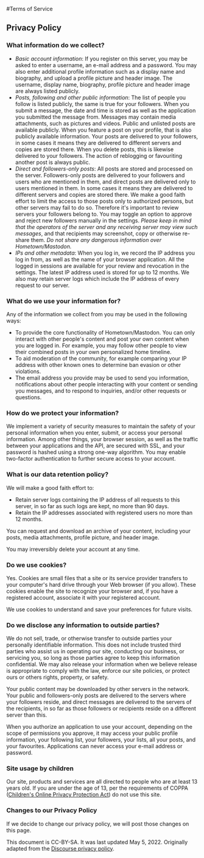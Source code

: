 #Terms of Service

## Privacy Policy

### What information do we collect?

* _Basic account information_:
  If you register on this server, you may be asked to enter a username, an
  e-mail address and a password. You may also enter additional profile
  information such as a display name and biography, and upload a profile
  picture and header image. The username, display name, biography, profile
  picture and header image are always listed publicly.
* _Posts, following and other public information_:
  The list of people you follow is listed publicly, the same is true for your
  followers. When you submit a message, the date and time is stored as well as
  the application you submitted the message from. Messages may contain media
  attachments, such as pictures and videos. Public and unlisted posts are
  available publicly. When you feature a post on your profile, that is also
  publicly available information. Your posts are delivered to your followers, in
  some cases it means they are delivered to different servers and copies are
  stored there. When you delete posts, this is likewise delivered to your
  followers. The action of reblogging or favouriting another post is always
  public.
* _Direct and followers-only posts_:
  All posts are stored and processed on the server. Followers-only posts are
  delivered to your followers and users who are mentioned in them, and direct
  posts are delivered only to users mentioned in them. In some cases it means
  they are delivered to different servers and copies are stored there. We make a
  good faith effort to limit the access to those posts only to authorized
  persons, but other servers may fail to do so. Therefore it's important to
  review servers your followers belong to. You may toggle an option to approve
  and reject new followers manually in the settings. _Please keep in mind that
  the operators of the server and any receiving server may view such messages_,
  and that recipients may screenshot, copy or otherwise re-share them. _Do not
  share any dangerous information over Hometown/Mastodon._
* _IPs and other metadata_:
  When you log in, we record the IP address you log in from, as well as the name
  of your browser application. All the logged in sessions are available for your
  review and revocation in the settings. The latest IP address used is stored
  for up to 12 months. We also may retain server logs which include the IP
  address of every request to our server.

### What do we use your information for?

Any of the information we collect from you may be used in the following ways:

* To provide the core functionality of Hometown/Mastodon. You can only interact
  with other people's content and post your own content when you are logged in.
  For example, you may follow other people to view their combined posts in your
  own personalized home timeline.
* To aid moderation of the community, for example comparing your IP address with
  other known ones to determine ban evasion or other violations.
* The email address you provide may be used to send you information,
  notifications about other people interacting with your content or sending you
  messages, and to respond to inquiries, and/or other requests or questions.

### How do we protect your information?

We implement a variety of security measures to maintain the safety of your
personal information when you enter, submit, or access your personal
information. Among other things, your browser session, as well as the traffic
between your applications and the API, are secured with SSL, and your password
is hashed using a strong one-way algorithm. You may enable two-factor
authentication to further secure access to your account.

### What is our data retention policy?

We will make a good faith effort to:

* Retain server logs containing the IP address of all requests to this server,
  in so far as such logs are kept, no more than 90 days.
* Retain the IP addresses associated with registered users no more than 12
  months.

You can request and download an archive of your content, including your posts,
media attachments, profile picture, and header image.

You may irreversibly delete your account at any time.

### Do we use cookies?

Yes. Cookies are small files that a site or its service provider transfers to
your computer's hard drive through your Web browser (if you allow). These
cookies enable the site to recognize your browser and, if you have a registered
account, associate it with your registered account.

We use cookies to understand and save your preferences for future visits.

### Do we disclose any information to outside parties?

We do not sell, trade, or otherwise transfer to outside parties your personally
identifiable information. This does not include trusted third parties who assist
us in operating our site, conducting our business, or servicing you, so long as
those parties agree to keep this information confidential. We may also release
your information when we believe release is appropriate to comply with the law,
enforce our site policies, or protect ours or others rights, property, or
safety.

Your public content may be downloaded by other servers in the network. Your
public and followers-only posts are delivered to the servers where your
followers reside, and direct messages are delivered to the servers of the
recipients, in so far as those followers or recipients reside on a different
server than this.

When you authorize an application to use your account, depending on the scope of
permissions you approve, it may access your public profile information, your
following list, your followers, your lists, all your posts, and your favourites.
Applications can never access your e-mail address or password.

### Site usage by children

Our site, products and services are all directed to people who are at least 13
years old. If you are under the age of 13, per the requirements of COPPA
([Children's Online Privacy Protection Act](https://en.wikipedia.org/wiki/Children%27s_Online_Privacy_Protection_Act)) do not use this site.


### Changes to our Privacy Policy

If we decide to change our privacy policy, we will post those changes on this
page.

This document is CC-BY-SA. It was last updated May 5, 2022. Originally adapted
from the [Discourse privacy policy](https://github.com/discourse/discourse).
